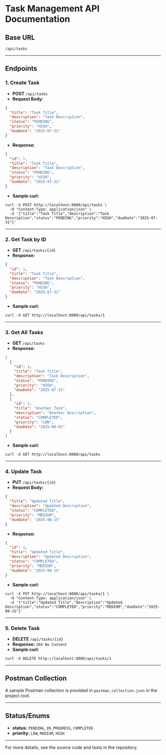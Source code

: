 # Task Management API Documentation

## Base URL
`/api/tasks`

---

## Endpoints

### 1. Create Task
- **POST** `/api/tasks`
- **Request Body:**
```json
{
  "title": "Task Title",
  "description": "Task Description",
  "status": "PENDING",
  "priority": "HIGH",
  "dueDate": "2025-07-31"
}
```
- **Response:**
```json
{
  "id": 1,
  "title": "Task Title",
  "description": "Task Description",
  "status": "PENDING",
  "priority": "HIGH",
  "dueDate": "2025-07-31"
}
```
- **Sample curl:**
```
curl -X POST http://localhost:8080/api/tasks \
  -H "Content-Type: application/json" \
  -d '{"title":"Task Title","description":"Task Description","status":"PENDING","priority":"HIGH","dueDate":"2025-07-31"}'
```

---

### 2. Get Task by ID
- **GET** `/api/tasks/{id}`
- **Response:**
```json
{
  "id": 1,
  "title": "Task Title",
  "description": "Task Description",
  "status": "PENDING",
  "priority": "HIGH",
  "dueDate": "2025-07-31"
}
```
- **Sample curl:**
```
curl -X GET http://localhost:8080/api/tasks/1
```

---

### 3. Get All Tasks
- **GET** `/api/tasks`
- **Response:**
```json
[
  {
    "id": 1,
    "title": "Task Title",
    "description": "Task Description",
    "status": "PENDING",
    "priority": "HIGH",
    "dueDate": "2025-07-31"
  },
  {
    "id": 2,
    "title": "Another Task",
    "description": "Another Description",
    "status": "COMPLETED",
    "priority": "LOW",
    "dueDate": "2025-08-01"
  }
]
```
- **Sample curl:**
```
curl -X GET http://localhost:8080/api/tasks
```

---

### 4. Update Task
- **PUT** `/api/tasks/{id}`
- **Request Body:**
```json
{
  "title": "Updated Title",
  "description": "Updated Description",
  "status": "COMPLETED",
  "priority": "MEDIUM",
  "dueDate": "2025-08-15"
}
```
- **Response:**
```json
{
  "id": 1,
  "title": "Updated Title",
  "description": "Updated Description",
  "status": "COMPLETED",
  "priority": "MEDIUM",
  "dueDate": "2025-08-15"
}
```
- **Sample curl:**
```
curl -X PUT http://localhost:8080/api/tasks/1 \
  -H "Content-Type: application/json" \
  -d '{"title":"Updated Title","description":"Updated Description","status":"COMPLETED","priority":"MEDIUM","dueDate":"2025-08-15"}'
```

---

### 5. Delete Task
- **DELETE** `/api/tasks/{id}`
- **Response:** `204 No Content`
- **Sample curl:**
```
curl -X DELETE http://localhost:8080/api/tasks/1
```

---

## Postman Collection
A sample Postman collection is provided in `postman_collection.json` in the project root.

---

## Status/Enums
- **status:** `PENDING`, `IN_PROGRESS`, `COMPLETED`
- **priority:** `LOW`, `MEDIUM`, `HIGH`

---

For more details, see the source code and tests in the repository.
